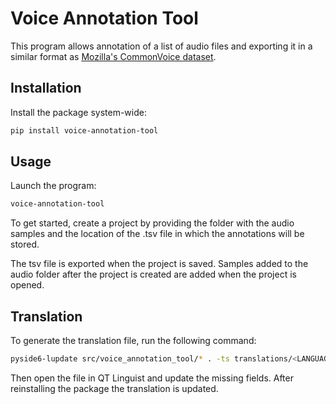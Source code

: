 # Voice Annotation Tool

This program allows annotation of a list of audio files and exporting it in a similar format as [Mozilla's CommonVoice dataset](https://commonvoice.mozilla.org).

## Installation

Install the package system-wide:

```bash
pip install voice-annotation-tool
```

## Usage

Launch the program:

```bash
voice-annotation-tool
```

To get started, create a project by providing the folder with the audio samples and the location of the .tsv file in which the annotations will be stored.

The tsv file is exported when the project is saved. Samples added to the audio folder after the project is created are added when the project is opened.

## Translation

To generate the translation file, run the following command:

```bash
pyside6-lupdate src/voice_annotation_tool/* . -ts translations/<LANGUAGE>.ts
```

Then open the file in QT Linguist and update the missing fields. After reinstalling the package the translation is updated.
